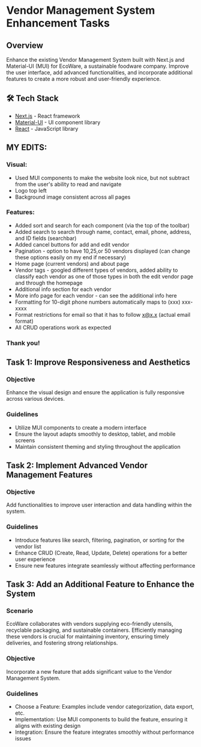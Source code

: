 # Vendor Management System Enhancement Tasks

## Overview
Enhance the existing Vendor Management System built with Next.js and Material-UI (MUI) for EcoWare, a sustainable foodware company. Improve the user interface, add advanced functionalities, and incorporate additional features to create a more robust and user-friendly experience.

## 🛠️ Tech Stack
- [Next.js](https://nextjs.org/) - React framework
- [Material-UI](https://mui.com/) - UI component library
- [React](https://reactjs.org/) - JavaScript library

## MY EDITS:
### Visual:
- Used MUI components to make the website look nice, but not subtract from the user's ability to read and navigate
- Logo top left 
- Background image consistent across all pages
### Features:
- Added sort and search for each component (via the top of the toolbar)
- Added search to search through name, contact, email, phone, address, and ID fields (searchbar)
- Added cancel buttons for add and edit vendor 
- Pagination - option to have 10,25,or 50 vendors displayed (can change these options easily on my end if necessary)
- Home page (current vendors) and about page
- Vendor tags - googled different types of vendors, added ability to classify each vendor as one of those types in both the edit vendor page and through the homepage
- Additional info section for each vendor
- More info page for each vendor - can see the additional info here
- Formatting for 10-digit phone numbers automatically maps to (xxx) xxx-xxxx
- Format restrictions for email so that it has to follow x@x.x (actual email format)
- All CRUD operations work as expected
### Thank you!

## Task 1: Improve Responsiveness and Aesthetics
### Objective
Enhance the visual design and ensure the application is fully responsive across various devices.

### Guidelines
- Utilize MUI components to create a modern interface
- Ensure the layout adapts smoothly to desktop, tablet, and mobile screens
- Maintain consistent theming and styling throughout the application

## Task 2: Implement Advanced Vendor Management Features
### Objective
Add functionalities to improve user interaction and data handling within the system.

### Guidelines
- Introduce features like search, filtering, pagination, or sorting for the vendor list
- Enhance CRUD (Create, Read, Update, Delete) operations for a better user experience
- Ensure new features integrate seamlessly without affecting performance

## Task 3: Add an Additional Feature to Enhance the System
### Scenario
EcoWare collaborates with vendors supplying eco-friendly utensils, recyclable packaging, and sustainable containers. Efficiently managing these vendors is crucial for maintaining inventory, ensuring timely deliveries, and fostering strong relationships.

### Objective
Incorporate a new feature that adds significant value to the Vendor Management System.

### Guidelines
- Choose a Feature: Examples include vendor categorization, data export, etc.
- Implementation: Use MUI components to build the feature, ensuring it aligns with existing design
- Integration: Ensure the feature integrates smoothly without performance issues

